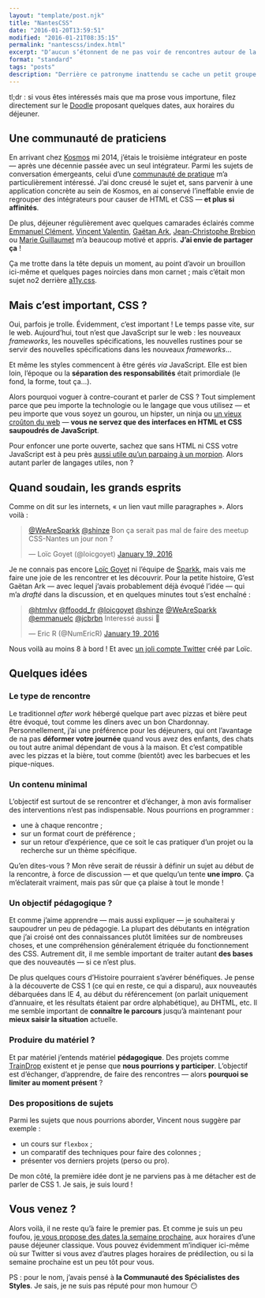 ```yaml
---
layout: "template/post.njk"
title: "NantesCSS"
date: "2016-01-20T13:59:51"
modified: "2016-01-21T08:35:15"
permalink: "nantescss/index.html"
excerpt: "Dʼaucun sʼétonnent de ne pas voir de rencontres autour de la thématique des CSS organisées à Nantes. À Paris, vous pouvez vous rendre au [4e _meetup_ organisé par **CSS Paris**](https://www.meetup.com/fr-FR/CSS-Paris/) —&nbsp;et il en existe probablement dans dʼautres villes de France et de Navarre. Mais pas (encore) à Nantes. Vous voyez ou je veux en venir&nbsp;?"
format: "standard"
tags: "posts"
description: "Derrière ce patronyme inattendu se cache un petit groupe d&#700;intégrateurs ayant envie de se rencontrer ou se croiser plus souvent. Qui sont-ils&nbsp;? Que veulent-ils&nbsp;?"
---
```

tl;dr&nbsp;: si vous êtes intéressés mais que ma prose vous importune, filez directement sur le [Doodle](https://doodle.com/poll/7rv8ixe9tqc6kwdc) proposant quelques dates, aux horaires du déjeuner.

## Une communauté de praticiens

En arrivant chez [Kosmos](https://www.kosmos.fr) mi 2014, jʼétais le troisième intégrateur en poste —&nbsp;après une décennie passée avec un seul intégrateur. Parmi les sujets de conversation émergeants, celui dʼune [communauté de pratique](https://fr.wikipedia.org/wiki/Communaut%C3%A9_de_pratique) mʼa particulièrement intéressé. Jʼai donc creusé le sujet et, sans parvenir à une application concrète au sein de Kosmos, en ai conservé lʼineffable envie de regrouper des intégrateurs pour causer de HTML et CSS —&nbsp;**et plus si affinités**.

De plus, déjeuner régulièrement avec quelques camarades éclairés comme [Emmanuel Clément](https://emmanuel.clement.free.fr/), [Vincent Valentin](https://vincent-valentin.name/), [Gaëtan Ark](https://twitter.com/shinze), [Jean-Christophe Brebion](https://jcbrebion.com/) ou [Marie Guillaumet](https://marieguillaumet.com/) mʼa beaucoup motivé et appris. **Jʼai envie de partager ça**&nbsp;!

Ça me trotte dans la tête depuis un moment, au point dʼavoir un brouillon ici-même et quelques pages noircies dans mon carnet&nbsp;; mais cʼétait mon sujet no2 derrière [a11y.css](https://github.com/ffoodd/a11y.css).

## Mais cʼest important, CSS&nbsp;?

Oui, parfois je trolle. Évidemment, cʼest important&nbsp;! Le temps passe vite, sur le web. Aujourdʼhui, tout nʼest que JavaScript sur le web&nbsp;: les nouveaux _frameworks_, les nouvelles spécifications, les nouvelles rustines pour se servir des nouvelles spécifications dans les nouveaux _frameworks_…

Et même les styles commencent à être gérés _via_ JavaScript. Elle est bien loin, lʼépoque ou la **séparation des responsabilités** était primordiale (le fond, la forme, tout ça…).

Alors pourquoi voguer à contre-courant et parler de CSS&nbsp;? Tout simplement parce que peu importe la technologie ou le langage que vous utilisez —&nbsp;et peu importe que vous soyez un gourou, un hipster, un ninja ou [un vieux croûton du web](https://www.paris-web.fr/2015/conferences/la-veille-techno-pour-les-vieux-croutons.php)&nbsp;— **vous ne servez que des interfaces en HTML et CSS saupoudrés de JavaScript**.

Pour enfoncer une porte ouverte, sachez que sans HTML ni CSS votre JavaScript est à peu près [aussi utile quʼun parpaing à un morpion](https://fr.wikipedia.org/wiki/Dodgeball_!_M%C3%AAme_pas_mal_!). Alors autant parler de langages utiles, non&nbsp;?

## Quand soudain, les grands esprits

Comme on dit sur les internets, «&nbsp;un lien vaut mille paragraphes&nbsp;». Alors voilà&nbsp;:

> [@WeAreSparkk](https://twitter.com/WeAreSparkk) [@shinze](https://twitter.com/shinze) Bon ça serait pas mal de faire des meetup CSS-Nantes un jour non ?
> 
> — Loïc Goyet (@loicgoyet) [January 19, 2016](https://twitter.com/loicgoyet/status/689453449897910272)

Je ne connais pas encore [Loïc Goyet](https://loicgoyet.github.io/) ni lʼéquipe de [Sparkk](https://www.sparkk.fr/), mais vais me faire une joie de les rencontrer et les découvrir. Pour la petite histoire, Gʼest Gaëtan Ark —&nbsp;avec lequel jʼavais probablement déjà évoqué lʼidée&nbsp;— qui mʼa _drafté_ dans la discussion, et en quelques minutes tout sʼest enchaîné&nbsp;:

> [@htmlvv](https://twitter.com/htmlvv) [@ffoodd\_fr](https://twitter.com/ffoodd_fr) [@loicgoyet](https://twitter.com/loicgoyet) [@shinze](https://twitter.com/shinze) [@WeAreSparkk](https://twitter.com/WeAreSparkk) [@emmanuelc](https://twitter.com/emmanuelc) [@jcbrbn](https://twitter.com/jcbrbn) Interessé aussi 🙂
> 
> — Eric R (@NumEricR) [January 19, 2016](https://twitter.com/NumEricR/status/689508545008701440)

Nous voilà au moins 8 à bord&nbsp;! Et avec [un joli compte Twitter](https://twitter.com/NantesCSS) créé par Loïc.

## Quelques idées

### Le type de rencontre

Le traditionnel _after work_ hébergé quelque part avec pizzas et bière peut être évoqué, tout comme les dîners avec un bon Chardonnay. Personnellement, jʼai une préférence pour les déjeuners, qui ont lʼavantage de na pas **déformer votre journée** quand vous avez des enfants, des chats ou tout autre animal dépendant de vous à la maison. Et cʼest compatible avec les pizzas et la bière, tout comme (bientôt) avec les barbecues et les pique-niques.

### Un contenu minimal

Lʼobjectif est surtout de se rencontrer et dʼéchanger, à mon avis formaliser des interventions nʼest pas indispensable. Nous pourrions en programmer&nbsp;:

* une à chaque rencontre&nbsp;;
* sur un format court de préférence&nbsp;;
* sur un retour dʼexpérience, que ce soit le cas pratiquer dʼun projet ou la recherche sur un thème spécifique.

Quʼen dites-vous&nbsp;? Mon rêve serait de réussir à définir un sujet au début de la rencontre, à force de discussion —&nbsp;et que quelquʼun tente **une impro**. Ça mʼéclaterait vraiment, mais pas sûr que ça plaise à tout le monde&nbsp;!

### Un objectif pédagogique&nbsp;?

Et comme jʼaime apprendre —&nbsp;mais aussi expliquer&nbsp;— je souhaiterai y saupoudrer un peu de pédagogie. La plupart des débutants en intégration que jʼai croisé ont des connaissances plutôt limitées sur de nombreuses choses, et une compréhension généralement étriquée du fonctionnement des CSS. Autrement dit, il me semble important de traiter autant **des bases** que des nouveautés —&nbsp;si ce nʼest plus.

De plus quelques cours dʼHistoire pourraient sʼavérer bénéfiques. Je pense à la découverte de CSS 1 (ce qui en reste, ce qui a disparu), aux nouveautés débarquées dans IE&nbsp;4, au début du référencement (on parlait uniquement dʼannuaire, et les résultats étaient par ordre alphabétique), au DHTML, etc. Il me semble important de **connaître le parcours** jusquʼà maintenant pour **mieux saisir la situation** actuelle.

### Produire du matériel&nbsp;?

Et par matériel jʼentends matériel **pédagogique**. Des projets comme [TrainDrop](https://traindrop.github.io/) existent et je pense que **nous pourrions y participer**. Lʼobjectif est dʼéchanger, dʼapprendre, de faire des rencontres —&nbsp;alors **pourquoi se limiter au moment présent**&nbsp;?

### Des propositions de sujets

Parmi les sujets que nous pourrions aborder, Vincent nous suggère par exemple&nbsp;:

* un cours sur `flexbox`&nbsp;;
* un comparatif des techniques pour faire des colonnes&nbsp;;
* présenter vos derniers projets (perso ou pro).

De mon côté, la première idée dont je ne parviens pas à me détacher est de parler de CSS 1. Je sais, je suis lourd&nbsp;!

## Vous venez&nbsp;?

Alors voilà, il ne reste quʼà faire le premier pas. Et comme je suis un peu foufou, [je vous propose des dates la semaine prochaine](https://doodle.com/poll/7rv8ixe9tqc6kwdc), aux horaires dʼune pause déjeuner classique. Vous pouvez évidemment mʼindiquer ici-même où sur Twitter si vous avez dʼautres plages horaires de prédilection, ou si la semaine prochaine est un peu tôt pour vous.

PS&nbsp;: pour le nom, jʼavais pensé à **la Communauté des Spécialistes des Styles**. Je sais, je ne suis pas réputé pour mon humour 😶